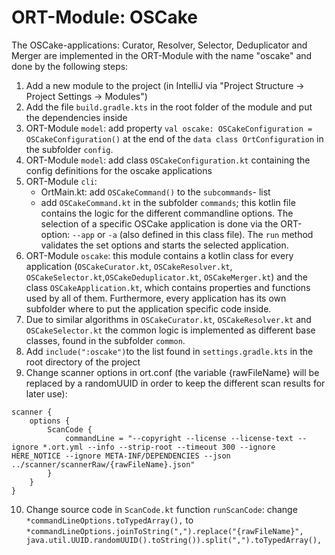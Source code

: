 # ORT-Module: OSCake

The OSCake-applications: Curator, Resolver, Selector, Deduplicator and Merger are implemented in the ORT-Module with the name "oscake" and done by the following steps:

1. Add a new module to the project (in IntelliJ via "Project Structure -> Project Settings -> Modules")
2. Add the file `build.gradle.kts` in the root folder of the module and put the dependencies inside
3. ORT-Module `model`: add property `val oscake: OSCakeConfiguration = OSCakeConfiguration()` at the end of the `data class OrtConfiguration` in the subfolder `config`.
4. ORT-Module `model`: add class `OSCakeConfiguration.kt` containing the config definitions for the oscake applications
5. ORT-Module `cli`:
	- OrtMain.kt: add `OSCakeCommand()` to the `subcommands`- list
	- add `OSCakeCommand.kt` in the subfolder `commands`; this kotlin file contains the logic for the different commandline options. The selection of a specific OSCake application is done via the ORT-option: `--app` or `-a` (also defined in this class file). The `run` method validates the set options and starts the selected application.
6. ORT-Module `oscake`: this module contains a kotlin class for every application (`OSCakeCurator.kt`, `OSCakeResolver.kt`, `OSCakeSelector.kt`,`OSCakeDeduplicator.kt`, `OSCakeMerger.kt`) and the class `OSCakeApplication.kt`, which contains properties and functions used by all of them. Furthermore, every application has its own subfolder where to put the application specific code inside.
7. Due to similar algorithms in `OSCakeCurator.kt`, `OSCakeResolver.kt` and `OSCakeSelector.kt` the common logic is implemented as different base classes, found in the subfolder `common`. 
8. Add `include(":oscake")`to the list found in `settings.gradle.kts` in the root directory of the project
9. Change scanner options in ort.conf (the variable \{rawFileName\} will be replaced by a randomUUID in order to keep the different scan results for later use):
```
scanner {
    options {
        ScanCode {
            commandLine = "--copyright --license --license-text --ignore *.ort.yml --info --strip-root --timeout 300 --ignore HERE_NOTICE --ignore META-INF/DEPENDENCIES --json ../scanner/scannerRaw/{rawFileName}.json"
        }
    }
}
``` 
10. Change source code in `ScanCode.kt` function `runScanCode`: change `*commandLineOptions.toTypedArray(),` to `*commandLineOptions.joinToString(",").replace("{rawFileName}", java.util.UUID.randomUUID().toString()).split(",").toTypedArray(),`
 
